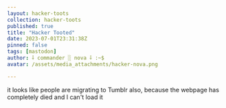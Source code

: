 ```yaml
---
layout: hacker-toots
collection: hacker-toots
published: true
title: "Hacker Tooted"
date: 2023-07-01T23:31:38Z
pinned: false
tags: [mastodon]
author: ⸸ commander ░ nova ⸸ :~$
avatar: /assets/media_attachments/hacker-nova.png

---
```


<p>it looks like people are migrating to Tumblr also, because the webpage has completely died and I can&#39;t load it</p>



